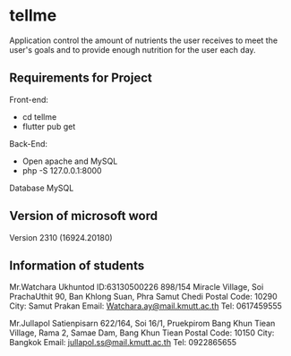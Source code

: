 # tellme
Application control the amount of nutrients the user receives to meet the user's goals and to provide enough nutrition for the user each day.

## Requirements for Project

Front-end:
- cd tellme
- flutter pub get

Back-End:
- Open apache and MySQL
- php -S 127.0.0.1:8000

Database 
MySQL

## Version of microsoft word
Version 2310 (16924.20180)

## Information of students
Mr.Watchara Ukhuntod ID:63130500226
898/154 Miracle Village, Soi PrachaUthit 90, Ban Khlong Suan, Phra Samut Chedi 
Postal Code: 10290 City: Samut Prakan
Email: Watchara.ay@mail.kmutt.ac.th
Tel: 0617459555

Mr.Jullapol Satienpisarn
622/164, Soi 16/1, Pruekpirom Bang Khun Tiean Village, Rama 2, Samae Dam, Bang Khun Tiean Postal Code: 10150 City: Bangkok
Email: jullapol.ss@mail.kmutt.ac.th
Tel: 0922865655
